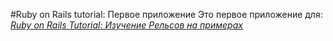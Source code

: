 #Ruby on Rails tutorial: Первое приложение
Это первое приложение для:
[*Ruby on Rails Tutorial: Изучение Рельсов на примерах*](http://railstutorial.ru/)